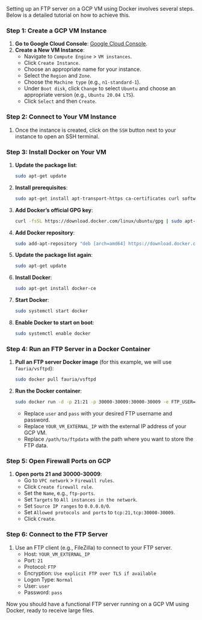 Setting up an FTP server on a GCP VM using Docker involves several steps. Below is a detailed tutorial on how to achieve this.

### Step 1: Create a GCP VM Instance

1. **Go to Google Cloud Console**: [Google Cloud Console](https://console.cloud.google.com/).
2. **Create a New VM Instance**:
   - Navigate to `Compute Engine` > `VM instances`.
   - Click `Create Instance`.
   - Choose an appropriate name for your instance.
   - Select the `Region` and `Zone`.
   - Choose the `Machine type` (e.g., `n1-standard-1`).
   - Under `Boot disk`, click `Change` to select `Ubuntu` and choose an appropriate version (e.g., `Ubuntu 20.04 LTS`).
   - Click `Select` and then `Create`.

### Step 2: Connect to Your VM Instance

1. Once the instance is created, click on the `SSH` button next to your instance to open an SSH terminal.

### Step 3: Install Docker on Your VM

1. **Update the package list**:
   ```bash
   sudo apt-get update
   ```

2. **Install prerequisites**:
   ```bash
   sudo apt-get install apt-transport-https ca-certificates curl software-properties-common
   ```

3. **Add Docker’s official GPG key**:
   ```bash
   curl -fsSL https://download.docker.com/linux/ubuntu/gpg | sudo apt-key add -
   ```

4. **Add Docker repository**:
   ```bash
   sudo add-apt-repository "deb [arch=amd64] https://download.docker.com/linux/ubuntu $(lsb_release -cs) stable"
   ```

5. **Update the package list again**:
   ```bash
   sudo apt-get update
   ```

6. **Install Docker**:
   ```bash
   sudo apt-get install docker-ce
   ```

7. **Start Docker**:
   ```bash
   sudo systemctl start docker
   ```

8. **Enable Docker to start on boot**:
   ```bash
   sudo systemctl enable docker
   ```

### Step 4: Run an FTP Server in a Docker Container

1. **Pull an FTP server Docker image** (for this example, we will use `fauria/vsftpd`):
   ```bash
   sudo docker pull fauria/vsftpd
   ```

2. **Run the Docker container**:
   ```bash
   sudo docker run -d -p 21:21 -p 30000-30009:30000-30009 -e FTP_USER=user -e FTP_PASS=pass -e PASV_ADDRESS=YOUR_VM_EXTERNAL_IP -v /path/to/ftpdata:/home/vsftpd fauria/vsftpd
   ```

   - Replace `user` and `pass` with your desired FTP username and password.
   - Replace `YOUR_VM_EXTERNAL_IP` with the external IP address of your GCP VM.
   - Replace `/path/to/ftpdata` with the path where you want to store the FTP data.

### Step 5: Open Firewall Ports on GCP

1. **Open ports 21 and 30000-30009**:
   - Go to `VPC network` > `Firewall rules`.
   - Click `Create firewall rule`.
   - Set the `Name`, e.g., `ftp-ports`.
   - Set `Targets` to `All instances in the network`.
   - Set `Source IP ranges` to `0.0.0.0/0`.
   - Set `Allowed protocols and ports` to `tcp:21,tcp:30000-30009`.
   - Click `Create`.

### Step 6: Connect to the FTP Server

1. Use an FTP client (e.g., FileZilla) to connect to your FTP server.
   - Host: `YOUR_VM_EXTERNAL_IP`
   - Port: `21`
   - Protocol: `FTP`
   - Encryption: `Use explicit FTP over TLS if available`
   - Logon Type: `Normal`
   - User: `user`
   - Password: `pass`

Now you should have a functional FTP server running on a GCP VM using Docker, ready to receive large files.
